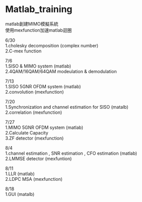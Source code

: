 # Matlab_training
matlab創建MIMO模擬系統  
使用mexfunction加速matlab迴圈  

6/30  
  1.cholesky decomposition (complex number)    
  2.C-mex function
  
7/6  
  1.SISO & MIMO system (matlab)  
  2.4QAM/16QAM/64QAM modeulation & demodulation
  
7/13  
  1.SISO 5GNR OFDM system (matlab)  
  2.convolution (mexfunction)

7/20  
  1.Synchronization and channel estimation for SISO (matalb)  
  2.correlation (mexfunction)

7/27  
  1.MIMO 5GNR OFDM system (matlab)  
  2.Calculate Capacity   
  3.ZF detector (mexfunction)
  
8/4  
  1.channel estimation , SNR estimation , CFO estimation (matlab)  
  2.LMMSE detector (mexfuntion)
  
8/11  
  1.LLR (matlab)  
  2.LDPC MSA (mexfunction)
  
8/18  
  1.GUI (matalb)

